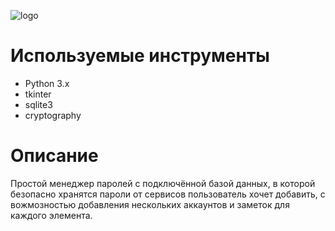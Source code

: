 ![logo](https://user-images.githubusercontent.com/82865142/161692521-cee76ea5-cc84-41a7-a52a-5e1813da5a5b.png)

<h1>Используемые инструменты</h1>
<ul>
  <li>Python 3.x</li>
  <li>tkinter</li>
  <li>sqlite3</li>
  <li>cryptography</li>
</ul>
<h1>Описание</h1>
Простой менеджер паролей с подключённой базой данных, в которой безопасно хранятся пароли от сервисов пользователь хочет добавить, с вожмозностью добавления нескольких аккаунтов и заметок для каждого элемента.

